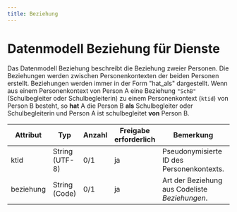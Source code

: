 ```yaml
---
title: Beziehung
---
```


# Datenmodell Beziehung für Dienste

Das Datenmodell Beziehung beschreibt die Beziehung zweier Personen. Die Beziehungen werden zwischen
Personenkontexten der beiden Personen erstellt. Beziehungen werden immer in der Form "hat_als" dargestellt.
Wenn aus einem Personenkontext von Person A eine Beziehung `"SchB"` (Schulbegleiter oder Schulbegleiterin)
zu einem Personenkontext (`ktid`) von Person B besteht, so **hat** A die Person B **als** Schulbegleiter oder
Schulbegleiterin und Person A ist schulbegleitet **von** Person B.

| Attribut  | Typ            | Anzahl | Freigabe erforderlich | Bemerkung                                                                 | Qualifizierter Name                       |
|-----------|----------------|--------|-----------------------|---------------------------------------------------------------------------|-------------------------------------------|
| ktid      | String (UTF-8) | 0/1    | ja                    | Pseudonymisierte ID des Personenkontexts.                                | `urn:schulconnex:de:beziehung:ktid`      |
| beziehung | String (Code)  | 0/1    | ja                    | Art der Beziehung aus Codeliste *Beziehungen*.                           | `urn:schulconnex:de:beziehung:beziehung` |

